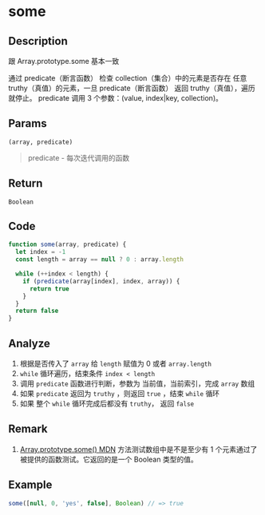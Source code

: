 # some 

## Description 
跟 Array.prototype.some 基本一致

通过 predicate（断言函数） 检查 collection（集合）中的元素是否存在 任意 truthy（真值）的元素，一旦 predicate（断言函数） 返回 truthy（真值），遍历就停止。 predicate 调用 3 个参数：(value, index|key, collection)。
## Params
`(array, predicate)`
> predicate - 每次迭代调用的函数
>

## Return
`Boolean`

## Code
```js
function some(array, predicate) {
  let index = -1
  const length = array == null ? 0 : array.length

  while (++index < length) {
    if (predicate(array[index], index, array)) {
      return true
    }
  }
  return false
}
```
## Analyze
1. 根据是否传入了 `array` 给 `length` 赋值为 0 或者 `array.length`
2. `while` 循环遍历，结束条件 `index < length`
3. 调用 `predicate` 函数进行判断，参数为 当前值，当前索引，完成 `array` 数组
4. 如果 `predicate` 返回为 `truthy` ，则返回 `true` ，结束 `while` 循环
5. 如果 整个 `while` 循环完成后都没有 `truthy`， 返回 `false`
## Remark
1. [Array.prototype.some() MDN](https://developer.mozilla.org/zh-CN/docs/Web/JavaScript/Reference/Global_Objects/Array/some) 方法测试数组中是不是至少有 1 个元素通过了被提供的函数测试。它返回的是一个 Boolean 类型的值。
## Example
```js
some([null, 0, 'yes', false], Boolean) // => true
```
